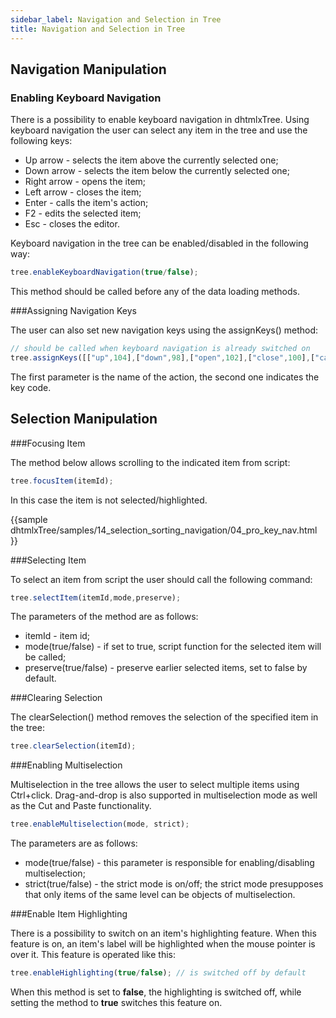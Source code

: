 ```yaml
---
sidebar_label: Navigation and Selection in Tree 
title: Navigation and Selection in Tree 
---          
```



Navigation Manipulation  
-----------------------------

###  Enabling Keyboard Navigation 

There is a possibility to enable keyboard navigation in dhtmlxTree. Using keyboard navigation the user can select any item in the tree and use the following keys:

-  Up arrow - selects the item above the currently selected one;
-  Down arrow - selects the item below the currently selected one;
-  Right arrow - opens the item;
-  Left arrow - closes the item;
-  Enter - calls the item's action;
-  F2 - edits the selected item;
-  Esc - closes the editor.

Keyboard navigation in the tree can be enabled/disabled in the following way:

~~~js
tree.enableKeyboardNavigation(true/false);  
~~~

This method should be called before any of the data loading methods.


###Assigning Navigation Keys 


The user can also set new navigation keys using the assignKeys() method:

~~~js
// should be called when keyboard navigation is already switched on 
tree.assignKeys([["up",104],["down",98],["open",102],["close",100],["call",101]]);    
~~~

The first parameter is the name of the action, the second one indicates the key code.


Selection Manipulation  
-----------------------

###Focusing Item 

The method below allows scrolling to the indicated item from script:

~~~js
tree.focusItem(itemId);  
~~~

In this case the item is not selected/highlighted.

{{sample
dhtmlxTree/samples/14_selection_sorting_navigation/04_pro_key_nav.html
}}


###Selecting Item 


To select an item from script the user should call the following command:

~~~js
tree.selectItem(itemId,mode,preserve); 
~~~

The parameters of the method are as follows:

-  itemId - item id;
-  mode(true/false) - if set to true, script function for the selected item will be called;
-  preserve(true/false) - preserve earlier selected items, set to false by default.


###Clearing Selection 

The clearSelection() method removes the selection of the specified item in the tree:

~~~js
tree.clearSelection(itemId);  
~~~

###Enabling Multiselection 

Multiselection in the tree allows the user to select multiple items using Ctrl+click. Drag-and-drop is also supported in multiselection mode as well as the Cut and Paste functionality.

~~~js
tree.enableMultiselection(mode, strict); 
~~~

The parameters are as follows:

- mode(true/false) - this parameter is responsible for enabling/disabling multiselection;
- strict(true/false) - the strict mode is on/off; the strict mode presupposes that only items of the same level can be objects of multiselection.

###Enable Item Highlighting 

There is a possibility to switch on an item's highlighting feature. When this feature is on, an item's label will be highlighted when the mouse pointer is over it. This feature is operated like this:

~~~js
tree.enableHighlighting(true/false); // is switched off by default  
~~~

When this method is set to **false**, the highlighting is switched off, while setting the method to **true** switches this feature on.



